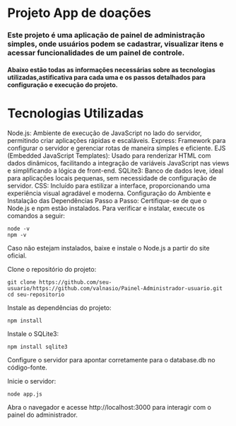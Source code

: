 # Projeto App de doações 

### Este projeto é uma aplicação de painel de administração simples, onde usuários podem se cadastrar, visualizar itens e acessar funcionalidades de um painel de controle. 
#### Abaixo estão todas as informações necessárias sobre as tecnologias utilizadas,astificativa para cada uma e os passos detalhados para configuração e execução do projeto.

# Tecnologias Utilizadas

Node.js: Ambiente de execução de JavaScript no lado do servidor, permitindo criar aplicações rápidas e escaláveis.
Express: Framework para configurar o servidor e gerenciar rotas de maneira simples e eficiente.
EJS (Embedded JavaScript Templates): Usado para renderizar HTML com dados dinâmicos, facilitando a integração de variáveis JavaScript nas views e simplificando a lógica de front-end.
SQLite3: Banco de dados leve, ideal para aplicações locais pequenas, sem necessidade de configuração de servidor.
CSS: Incluído para estilizar a interface, proporcionando uma experiência visual agradável e moderna.
Configuração do Ambiente e Instalação das Dependências
Passo a Passo:
Certifique-se de que o Node.js e npm estão instalados. Para verificar e instalar, execute os comandos a seguir:

```
node -v
npm -v
```
Caso não estejam instalados, baixe e instale o Node.js a partir do site oficial.

Clone o repositório do projeto:

```
git clone https://github.com/seu-usuario/https://github.com/valnasio/Painel-Administrador-usuario.git
cd seu-repositorio
```
Instale as dependências do projeto:

```
npm install
```
Instale o SQLite3:

```
npm install sqlite3
```

Configure o servidor para apontar corretamente para o database.db no código-fonte.

Inicie o servidor:

```
node app.js
```
Abra o navegador e acesse http://localhost:3000 para interagir com o painel do administrador.
